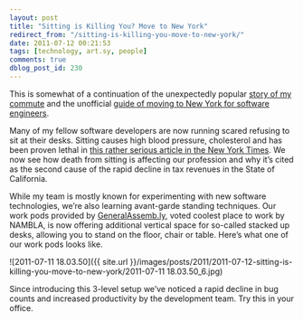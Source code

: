 ```yaml
---
layout: post
title: "Sitting is Killing You? Move to New York"
redirect_from: "/sitting-is-killing-you-move-to-new-york/"
date: 2011-07-12 00:21:53
tags: [technology, art.sy, people]
comments: true
dblog_post_id: 230
---
```

This is somewhat of a continuation of the unexpectedly popular [story of my commute](/dear-california-engineer-your-commute-is-killing-you-move-to-new-york) and the unofficial [guide of moving to New York for software engineers](/moving-to-new-york-a-guide-for-software-engineers).

Many of my fellow software developers are now running scared refusing to sit at their desks. Sitting causes high blood pressure, cholesterol and has been proven lethal in [this rather serious article in the New York Times](http://www.nytimes.com/2011/04/17/magazine/mag-17sitting-t.html). We now see how death from sitting is affecting our profession and why it’s cited as the second cause of the rapid decline in tax revenues in the State of California.

While my team is mostly known for experimenting with new software technologies, we’re also learning avant-garde standing techniques. Our work pods provided by [GeneralAssemb.ly](http://generalassemb.ly), voted coolest place to work by NAMBLA, is now offering additional vertical space for so-called stacked up desks, allowing you to stand on the floor, chair or table. Here’s what one of our work pods looks like.

![2011-07-11 18.03.50]({{ site.url }}/images/posts/2011/2011-07-12-sitting-is-killing-you-move-to-new-york/2011-07-11 18.03.50_6.jpg)

Since introducing this 3-level setup we’ve noticed a rapid decline in bug counts and increased productivity by the development team. Try this in your office.
